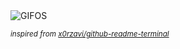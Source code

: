 <div align="justify">
<picture>
    <source media="(prefers-color-scheme: dark)" srcset="https://i.ibb.co/5j5jRLm/output-gif.gif">
    <source media="(prefers-color-scheme: light)" srcset="https://i.ibb.co/5j5jRLm/output-gif.gif">
    <img alt="GIFOS" src="https://i.ibb.co/5j5jRLm/output-gif.gif">
</picture>

<sub><i>inspired from [x0rzavi/github-readme-terminal](https://github.com/x0rzavi/github-readme-terminal)</i></sub>

</div>

<!-- Image deletion URL: https://ibb.co/t2b2JDg/1a2215838fe8893913276490bfdfffa5 -->